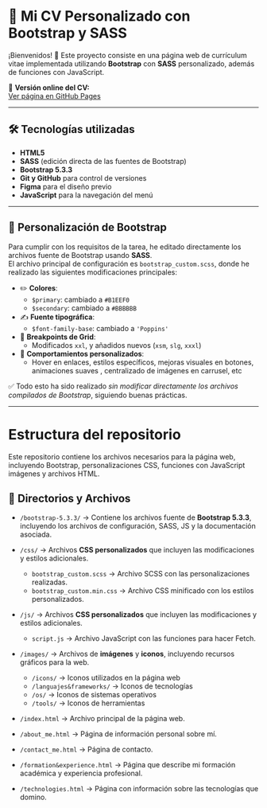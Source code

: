 # 📄 Mi CV Personalizado con Bootstrap y SASS

¡Bienvenidos! 🚀 Este proyecto consiste en una página web de currículum vitae implementada utilizando **Bootstrap** con **SASS** personalizado, además de funciones con JavaScript.

🔗 **Versión online del CV:**  
[Ver página en GitHub Pages](https://oscarfhdev.github.io/)  

---

## 🛠 Tecnologías utilizadas

- **HTML5**  
- **SASS** (edición directa de las fuentes de Bootstrap)  
- **Bootstrap 5.3.3**  
- **Git y GitHub** para control de versiones  
- **Figma** para el diseño previo
- **JavaScript** para la navegación del menú

  
---

## 🎨 Personalización de Bootstrap

Para cumplir con los requisitos de la tarea, he editado directamente los archivos fuente de Bootstrap usando **SASS**.  
El archivo principal de configuración es `bootstrap_custom.scss`, donde he realizado las siguientes modificaciones principales:

- ✏️ **Colores**:  
  - `$primary`: cambiado a `#B1EEF0`
  - `$secondary`: cambiado a `#BBBBBB`
- ✍️ **Fuente tipográfica**:  
  - `$font-family-base`: cambiado a `'Poppins'` 
- 📱 **Breakpoints de Grid**:  
  - Modificados `xxl`,  y añadidos nuevos (`xsm`, `slg`, `xxxl`)
- 🎯 **Comportamientos personalizados**:  
  - Hover en enlaces, estilos específicos, mejoras visuales en botones, animaciones suaves , centralizado de imágenes en carrusel, etc

✅ Todo esto ha sido realizado *sin modificar directamente los archivos compilados de Bootstrap*, siguiendo buenas prácticas.

---

# Estructura del repositorio

Este repositorio contiene los archivos necesarios para la página web, incluyendo Bootstrap, personalizaciones CSS, funciones con JavaScript imágenes y archivos HTML.

## 📂 Directorios y Archivos

- `/bootstrap-5.3.3/` → Contiene los archivos fuente de **Bootstrap 5.3.3**, incluyendo los archivos de configuración, SASS, JS y la documentación asociada.

- `/css/` → Archivos **CSS personalizados** que incluyen las modificaciones y estilos adicionales.
  - `bootstrap_custom.scss` → Archivo SCSS con las personalizaciones realizadas.
  - `bootstrap_custom.min.css` → Archivo CSS minificado con los estilos personalizados.

- `/js/` → Archivos **CSS personalizados** que incluyen las modificaciones y estilos adicionales.
  - `script.js` → Archivo JavaScript con las funciones para hacer Fetch.


- `/images/` → Archivos de **imágenes** y **iconos**, incluyendo recursos gráficos para la web.
  - `/icons/` → Iconos utilizados en la página web
  - `/languajes&frameworks/` → Iconos de tecnologías
  - `/os/` → Iconos de sistemas operativos
  - `/tools/` → Iconos de herramientas

- `/index.html` → Archivo principal de la página web.

- `/about_me.html` → Página de información personal sobre mí.

- `/contact_me.html` → Página de contacto.

- `/formation&experience.html` → Página que describe mi formación académica y experiencia profesional.

- `/technologies.html` → Página con información sobre las tecnologías que domino.
